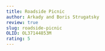 ```yaml
---
title: Roadside Picnic 
author: Arkady and Boris Strugatsky
review: true
slug: roadside-picnic
OLID: OL37144853M 
rating: 5 
---
```


